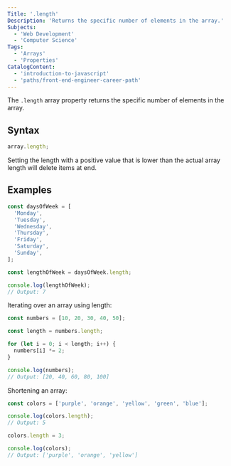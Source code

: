 ```yaml
---
Title: '.length'
Description: 'Returns the specific number of elements in the array.'
Subjects:
  - 'Web Development'
  - 'Computer Science'
Tags:
  - 'Arrays'
  - 'Properties'
CatalogContent:
  - 'introduction-to-javascript'
  - 'paths/front-end-engineer-career-path'
---
```


The `.length` array property returns the specific number of elements in the array.

## Syntax

```js
array.length;
```

Setting the length with a positive value that is lower than the actual array length will delete items at end.

## Examples

```js
const daysOfWeek = [
  'Monday',
  'Tuesday',
  'Wednesday',
  'Thursday',
  'Friday',
  'Saturday',
  'Sunday',
];

const lengthOfWeek = daysOfWeek.length;

console.log(lengthOfWeek);
// Output: 7
```

Iterating over an array using length:

```js
const numbers = [10, 20, 30, 40, 50];

const length = numbers.length;

for (let i = 0; i < length; i++) {
  numbers[i] *= 2;
}

console.log(numbers);
// Output: [20, 40, 60, 80, 100]
```

Shortening an array:

```js
const colors = ['purple', 'orange', 'yellow', 'green', 'blue'];

console.log(colors.length);
// Output: 5

colors.length = 3;

console.log(colors);
// Output: ['purple', 'orange', 'yellow']
```
